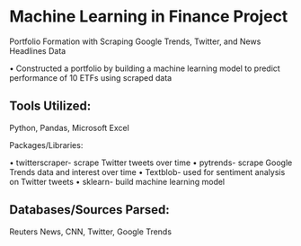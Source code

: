 # Machine Learning in Finance Project
Portfolio Formation with Scraping Google Trends, Twitter, and News Headlines Data 

•	Constructed a portfolio by building a machine learning model to predict performance of 10 ETFs using scraped data

## Tools Utilized:
Python, Pandas, Microsoft Excel

Packages/Libraries:

•	twitterscraper- scrape Twitter tweets over time
•	pytrends- scrape Google Trends data and interest over time
•	Textblob- used for sentiment analysis on Twitter tweets
•	sklearn- build machine learning model

## Databases/Sources Parsed:
Reuters News, CNN, Twitter, Google Trends
